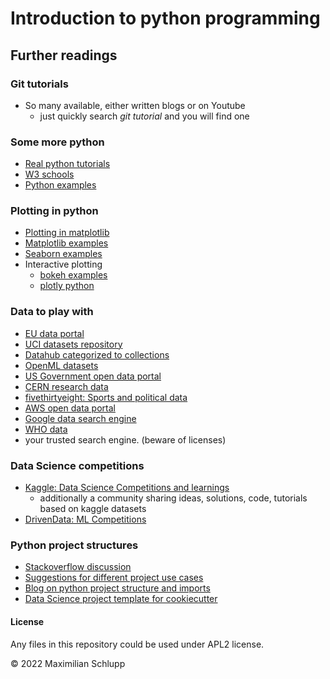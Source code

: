 # Introduction to python programming

## Further readings

### Git tutorials

* So many available, either written blogs or on Youtube
  * just quickly search _git tutorial_  and you will find one


### Some more python

* [Real python tutorials](https://realpython.com/)
* [W3 schools](https://www.w3schools.com/python/python_intro.asp)
* [Python examples](https://pythonexamples.org/)

### Plotting in python

* [Plotting in matplotlib](https://realpython.com/python-matplotlib-guide/)
* [Matplotlib examples](https://matplotlib.org/stable/gallery/index.html)
* [Seaborn examples](https://seaborn.pydata.org/examples/index.html)
* Interactive plotting
  * [bokeh examples](https://docs.bokeh.org/en/latest/docs/gallery.html)
  * [plotly python](https://plotly.com/python/)

### Data to play with

* [EU data portal](https://data.europa.eu/en)
* [UCI datasets repository](http://archive.ics.uci.edu/ml/datasets.php)
* [Datahub categorized to collections](https://datahub.io/collections)
* [OpenML datasets](https://www.openml.org/search?type=data&status=active)
* [US Government open data portal](https://catalog.data.gov/dataset)
* [CERN research data](http://opendata.cern.ch/)
* [fivethirtyeight: Sports and political data](https://data.fivethirtyeight.com/)
* [AWS open data portal](https://registry.opendata.aws/)
* [Google data search engine](https://datasetsearch.research.google.com/)
* [WHO data](https://www.who.int/data)
* your trusted search engine. (beware of licenses)

### Data Science competitions
* [Kaggle: Data Science Competitions and learnings](https://www.kaggle.com/)
  * additionally a community sharing ideas, solutions, code, tutorials based on kaggle datasets
* [DrivenData: ML Competitions](https://www.drivendata.org/competitions/)

### Python project structures

* [Stackoverflow discussion](https://stackoverflow.com/questions/193161/what-is-the-best-project-structure-for-a-python-application)
* [Suggestions for different project use cases](https://realpython.com/python-application-layouts/)
* [Blog on python project structure and imports](https://dev.to/codemouse92/dead-simple-python-project-structure-and-imports-38c6)
* [Data Science project template for cookiecutter](https://github.com/drivendata/cookiecutter-data-science)


#### License
Any files in this repository could be used under APL2 license.

&copy; 2022 Maximilian Schlupp